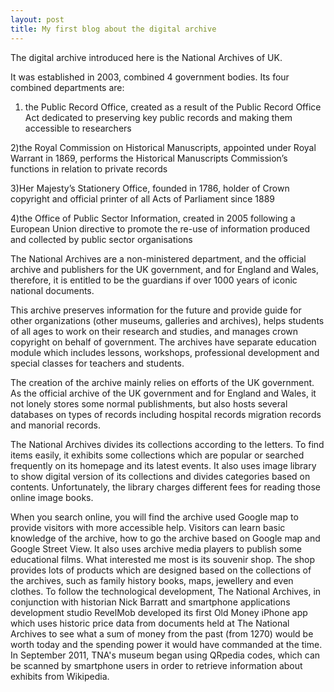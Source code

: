 ```yaml
---
layout: post
title: My first blog about the digital archive
---
```


The digital archive introduced here is the National Archives of UK. 

It was established in 2003, combined 4 government bodies. Its four combined departments are:
1) the Public Record Office, created as a result of the Public Record Office Act dedicated to preserving key public records and making them accessible to researchers

2)the Royal Commission on Historical Manuscripts, appointed under Royal Warrant in 1869, performs the Historical Manuscripts Commission’s functions in relation to private records

3)Her Majesty’s Stationery Office, founded in 1786, holder of Crown copyright and official printer of all Acts of Parliament since 1889

4)the Office of Public Sector Information, created in 2005 following a European Union directive to promote the re-use of information produced and collected by public sector organisations

The National Archives are a non-ministered department, and the official archive and publishers for the UK government, and for England and Wales, therefore, it is entitled to be the guardians if over 1000 years of iconic national documents.

This archive preserves information for the future and provide guide for other organizations (other museums, galleries and archives), helps students of all ages to work on their research and studies, and manages crown copyright on behalf of government. The archives have separate education module which includes lessons, workshops, professional development and special classes for teachers and students.

The creation of the archive mainly relies on efforts of the UK government. As the official archive of the UK government and for England and Wales, it not lonely stores some normal publishments, but also hosts several databases on types of records including hospital records migration records and manorial records.

The National Archives divides its collections according to the letters. To find items easily, it exhibits some collections which are popular or searched frequently on its homepage and its latest events. It also uses image library to show digital version of its collections and divides categories based on contents. Unfortunately, the library charges different fees for reading those online image books.

When you search online, you will find the archive used Google map to provide visitors with more accessible help. Visitors can learn basic knowledge of the archive, how to go the archive based on Google map and Google Street View. It also uses archive media players to publish some educational films. What interested me most is its souvenir shop. The shop provides lots of products which are designed based on the collections of the archives, such as family history books, maps, jewellery and even clothes. To follow the technological development, The National Archives, in conjunction with historian Nick Barratt and smartphone applications development studio RevelMob developed its first Old Money iPhone app which uses historic price data from documents held at The National Archives to see what a sum of money from the past (from 1270) would be worth today and the spending power it would have commanded at the time. In September 2011, TNA's museum began using QRpedia codes, which can be scanned by smartphone users in order to retrieve information about exhibits from Wikipedia.
